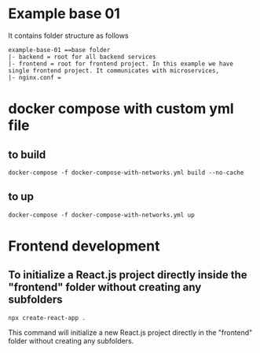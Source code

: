 # Example base 01
It contains folder structure as follows
```
example-base-01 ==base folder
|- backend = root for all backend services
|- frontend = root for frontend project. In this example we have single frontend project. It communicates with microservices,
|- nginx.conf = 
```

# docker compose with custom yml file
 ## to build
 ```
 docker-compose -f docker-compose-with-networks.yml build --no-cache
 ```
 ## to up
 ```
 docker-compose -f docker-compose-with-networks.yml up
 ```

# Frontend development
 ## To initialize a React.js project directly inside the "frontend" folder without creating any subfolders 
 ```
 npx create-react-app .
 ```

 This command will initialize a new React.js project directly in the "frontend" folder without creating any subfolders.
